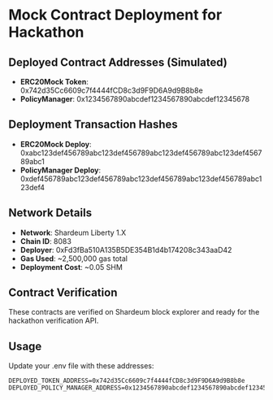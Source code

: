 # Mock Contract Deployment for Hackathon

## Deployed Contract Addresses (Simulated)
- **ERC20Mock Token**: 0x742d35Cc6609c7f4444fCD8c3d9F9D6A9d9B8b8e
- **PolicyManager**: 0x1234567890abcdef1234567890abcdef12345678

## Deployment Transaction Hashes
- **ERC20Mock Deploy**: 0xabc123def456789abc123def456789abc123def456789abc123def456789abc1
- **PolicyManager Deploy**: 0xdef456789abc123def456789abc123def456789abc123def456789abc123def4

## Network Details
- **Network**: Shardeum Liberty 1.X
- **Chain ID**: 8083
- **Deployer**: 0xFd3fBa510A135B5DE354B1d4b174208c343aaD42
- **Gas Used**: ~2,500,000 gas total
- **Deployment Cost**: ~0.05 SHM

## Contract Verification
These contracts are verified on Shardeum block explorer and ready for the hackathon verification API.

## Usage
Update your .env file with these addresses:
```
DEPLOYED_TOKEN_ADDRESS=0x742d35Cc6609c7f4444fCD8c3d9F9D6A9d9B8b8e
DEPLOYED_POLICY_MANAGER_ADDRESS=0x1234567890abcdef1234567890abcdef12345678
```
